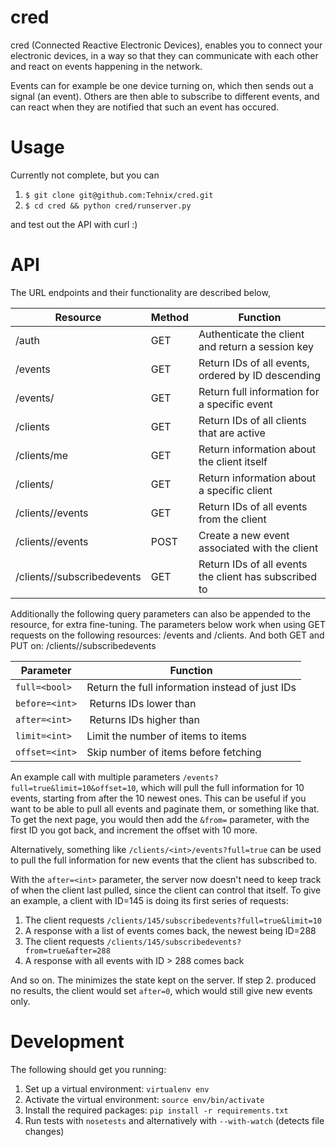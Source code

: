 cred
====
cred (Connected Reactive Electronic Devices), enables you to connect your
electronic devices, in a way so that they can communicate with each other
and react on events happening in the network.

Events can for example be one device turning on, which then sends out a
signal (an event). Others are then able to subscribe to different events,
and can react when they are notified that such an event has occured.


Usage
=====
Currently not complete, but you can
1. `$ git clone git@github.com:Tehnix/cred.git`
2. `$ cd cred && python cred/runserver.py`

and test out the API with curl :)


API
=====
The URL endpoints and their functionality are described below,

| Resource                        | Method | Function  |
|---------------------------------|--------|-----------|
| /auth                           | GET    | Authenticate the client and return a session key |
| /events                         | GET    | Return IDs of all events, ordered by ID descending |
| /events/<int>                   | GET    | Return full information for a specific event |
| /clients                        | GET    | Return IDs of all clients that are active |
| /clients/me                     | GET    | Return information about the client itself |
| /clients/<int>                  | GET    | Return information about a specific client |
| /clients/<int>/events           | GET    | Return IDs of all events from the client  |
| /clients/<int>/events           | POST   | Create a new event associated with the client |
| /clients/<int>/subscribedevents | GET    | Return IDs of all events the client has subscribed to |

Additionally the following query parameters can also be appended to the
resource, for extra fine-tuning. The parameters below work when using GET
requests on the following resources: /events and /clients. And both GET and PUT
on: /clients/<int>/subscribedevents

| Parameter      | Function                                           |
|----------------|----------------------------------------------------|
| `full=<bool>`  | Return the full information instead of just IDs    |
| `before=<int>` | Returns IDs lower than <int>                       |
| `after=<int>`  | Returns IDs higher than <int>                      |
| `limit=<int>`  | Limit the number of items to <int> items           |
| `offset=<int>` | Skip <int> number of items before fetching         |

An example call with multiple parameters `/events?full=true&limit=10&offset=10`,
which will pull the full information for 10 events, starting from after the 10
newest ones. This can be useful if you want to be able to pull all events and
paginate them, or something like that. To get the next page, you would then add
the `&from=` parameter, with the first ID you got back, and increment the offset
with 10 more.

Alternatively, something like `/clients/<int>/events?full=true` can be used to
pull the full information for new events that the client has subscribed to.

With the `after=<int>` parameter, the server now doesn't need to keep track of
when the client last pulled, since the client can control that itself. To give
an example, a client with ID=145 is doing its first series of requests:

1. The client requests `/clients/145/subscribedevents?full=true&limit=10`
2. A response with a list of events comes back, the newest being ID=288
3. The client requests `/clients/145/subscribedevents?from=true&after=288`
4. A response with all events with ID > 288 comes back

And so on. The minimizes the state kept on the server. If step 2. produced no
results, the client would set `after=0`, which would still give new events only.


Development
=====
The following should get you running:

1) Set up a virtual environment: `virtualenv env`
2) Activate the virtual environment: `source env/bin/activate`
3) Install the required packages: `pip install -r requirements.txt`
4) Run tests with `nosetests` and alternatively with `--with-watch` (detects file changes)
